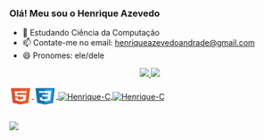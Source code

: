 ### Olá! Meu sou o Henrique Azevedo

- 🌱 Estudando Ciência da Computação
- 📫 Contate-me no email: henriqueazevedoandrade@gmail.com
- 😄 Pronomes: ele/dele

<div align="center">
  <a href="https://github.com/henrique589">
  <img height="180em" src="https://github-readme-stats.vercel.app/api?username=henrique589&show_icons=true&theme=dark&include_all_commits=true&count_private=true"/>
  <img height="180em" src="https://github-readme-stats.vercel.app/api/top-langs/?username=henrique589&layout=compact&langs_count=7&theme=dark"/>
</div>
  
  <div style="display: inline_block"><br>
  <img align="center" alt="Henrique-HTML" height="30" width="40" src="https://raw.githubusercontent.com/devicons/devicon/master/icons/html5/html5-original.svg">
  <img align="center" alt="Henrique-CSS" height="30" width="40" src="https://raw.githubusercontent.com/devicons/devicon/master/icons/css3/css3-original.svg">
  <img align="center" alt="Henrique-C" height="30" width="40" src="https://cdn.jsdelivr.net/gh/devicons/devicon/icons/c/c-original.svg"/> 
  <img align="center" alt="Henrique-C" height="30" width="40" src="https://cdn.jsdelivr.net/gh/devicons/devicon/icons/cplusplus/cplusplus-original.svg" />
</div>
  
  ##
 
  <div>
    <a href = "mailto:henriqueazevedoandrade@gmail.com"><img src="https://img.shields.io/badge/-Gmail-%23333?style=for-the-badge&logo=gmail&logoColor=white" target="_blank"></a>
  </div>
  
